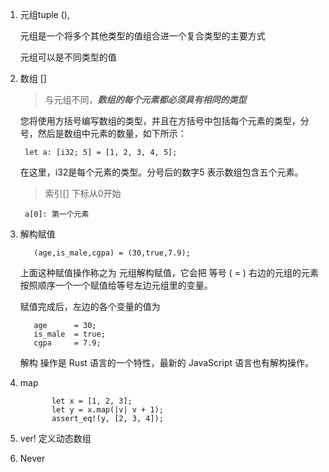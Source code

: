 1. 元组tuple (),

   元组是一个将多个其他类型的值组合进一个复合类型的主要方式

   元组可以是不同类型的值

2. 数组 []

   >与元组不同，***数组的每个元素都必须具有相同的类型***

    您将使用方括号编写数组的类型，并且在方括号中包括每个元素的类型，分号，然后是数组中元素的数量，如下所示：

        let a: [i32; 5] = [1, 2, 3, 4, 5];

   在这里，i32是每个元素的类型。分号后的数字5 表示数组包含五个元素。

   > 索引[] 下标从0开始

        a[0]: 第一个元素

3. 解构赋值

          (age,is_male,cgpa) = (30,true,7.9);

   上面这种赋值操作称之为 元组解构赋值，它会把 等号 ( = ) 右边的元组的元素按照顺序一个一个赋值给等号左边元组里的变量。

   赋值完成后，左边的各个变量的值为

          age      = 30;
          is_male  = true;
          cgpa     = 7.9;
   解构 操作是 Rust 语言的一个特性，最新的 JavaScript 语言也有解构操作。

4. map

              let x = [1, 2, 3];
              let y = x.map(|v| v + 1);
              assert_eq!(y, [2, 3, 4]);

5. ver! 定义动态数组

6. Never